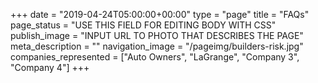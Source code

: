 +++
date = "2019-04-24T05:00:00+00:00"
type = "page"
title = "FAQs"
page_status = "USE THIS FIELD FOR EDITING BODY WITH CSS"
publish_image = "INPUT URL TO PHOTO THAT DESCRIBES THE PAGE"
meta_description = ""
navigation_image = "/pageimg/builders-risk.jpg"
companies_represented = ["Auto Owners", "LaGrange", "Company 3", "Company 4"]
+++
